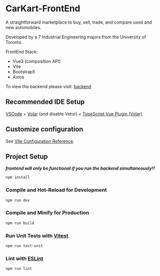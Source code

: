# CarKart-FrontEnd

A straightforward marketplace to buy, sell, trade, and compare used and new automobiles. 

Developed by a 7 Industrial Engineering majors from the University of Toronto. 

FrontEnd Stack: 
- Vue3 (composition API)
- Vite
- Bootstrap5
- Axios

To view the backend please visit: [backend](https://github.com/osman-sultan/CarKART-BackEnd)

## Recommended IDE Setup

[VSCode](https://code.visualstudio.com/) + [Volar](https://marketplace.visualstudio.com/items?itemName=Vue.volar) (and disable Vetur) + [TypeScript Vue Plugin (Volar)](https://marketplace.visualstudio.com/items?itemName=Vue.vscode-typescript-vue-plugin).

## Customize configuration

See [Vite Configuration Reference](https://vitejs.dev/config/).

## Project Setup

***frontend will only be functional if you run the backend simultaneously!!***

```sh
npm install
```

### Compile and Hot-Reload for Development

```sh
npm run dev
```

### Compile and Minify for Production

```sh
npm run build
```

### Run Unit Tests with [Vitest](https://vitest.dev/)

```sh
npm run test:unit
```

### Lint with [ESLint](https://eslint.org/)

```sh
npm run lint
```
